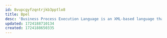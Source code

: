 ```yaml
---
id: 8vupcgyfzqntrjkb3pptlo8
title: Bpel
desc: 'Business Process Execution Language is an XML-based language that allows web services, APIs and human processes in a service-oriented architecture (SOA) to interconnect and share data in a business workflow'
updated: 1724188710134
created: 1724188650335
---
```


